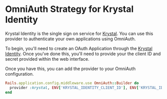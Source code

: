 # OmniAuth Strategy for Krystal Identity

Krystal Identity is the single sign on service for [Krystal](https://k.io). You can use this provider to authenticate your own applications using OmniAuth.

To begin, you'll need to create an OAuth Application through the [Krystal Identity](https://identity.k.io). Once you've done this, you'll need to provide your the client ID and secret provided within the web interface.

Once you have this, you can add the provider to your OmniAuth configuration.

```ruby
Rails.application.config.middleware.use OmniAuth::Builder do
  provider :krystal, ENV['KRYSTAL_IDENTITY_CLIENT_ID'], ENV['KRYSTAL_IDENTITY_CLIENT_SECRET']
end
```


